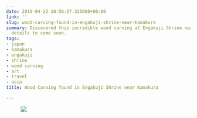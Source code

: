 ```yaml
---
date: 2019-04-22 10:56:57.325000+00:00
link: ''
slug: wood-carving-found-in-engakuji-shrine-near-kamakura
summary: Discovered this incredible wood carving at Engakuji Shrine near Kamakura!  More
  details to come soon.
tags:
- japan
- kamakura
- engakuji
- shrine
- wood carving
- art
- travel
- asia
title: Wood Carving found in Engakuji Shrine near Kamakura

---
```

<figure><img src="/images/2019-04-22-wood-carving-found-in-engakuji-shrine-near-kamakura-0.jpeg"></figure>

